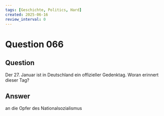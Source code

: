 ```yaml
---
tags: [Geschichte, Politics, Hard]
created: 2025-06-16
review_interval: 0
---
```


# Question 066

## Question

Der 27. Januar ist in Deutschland ein offizieller Gedenktag. Woran erinnert dieser Tag?

## Answer

an die Opfer des Nationalsozialismus
